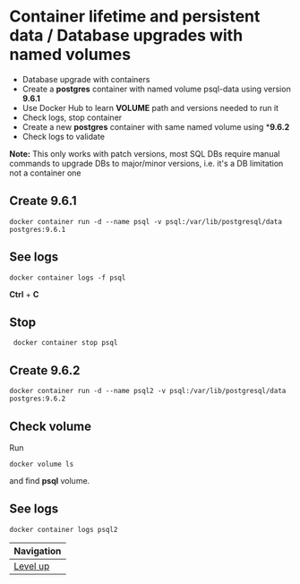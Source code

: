 # Container lifetime and persistent data / Database upgrades with named volumes #

* Database upgrade with containers
* Create a **postgres** container with named volume psql-data using version **9.6.1**
* Use Docker Hub to learn **VOLUME** path and versions needed to run it
* Check logs, stop container
* Create a new **postgres** container with same named volume using ***9.6.2**
* Check logs to validate

**Note:** This only works with patch versions, most SQL DBs require manual commands to upgrade DBs to major/minor versions, i.e. it's a DB limitation not a container one

## Create 9.6.1 ##

    docker container run -d --name psql -v psql:/var/lib/postgresql/data postgres:9.6.1

## See logs ##

    docker container logs -f psql

**Ctrl** + **C**

## Stop ##

     docker container stop psql

## Create 9.6.2 ##

    docker container run -d --name psql2 -v psql:/var/lib/postgresql/data postgres:9.6.2

## Check volume ##

Run

    docker volume ls

and find **psql** volume.

## See logs ##

    docker container logs psql2

| Navigation               |
| ------------------------ |
| [Level up](../README.md) |
